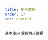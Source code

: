 ```yaml
---
title: 树形数据
order: 17
toc: content
---
```


<code src='../examples/TreeBasic.tsx' description="表格支持树形数据的展示，当数据中有`children`字段时会自动展示为树形表格。可以通过设置`treeProps.indentSize`以控制每一层的缩进宽度，默认`indentSize`是 15，通过设置`treeProps.treeColumnsName`控制展开图标所在列，默认是第一列。">基本使用</code> <code src='../examples/Tree.tsx' description="设置`treeProps.expandedRowKeys` 和 `treeProps.onExpan`使展开行受控">受控树形数据</code>
